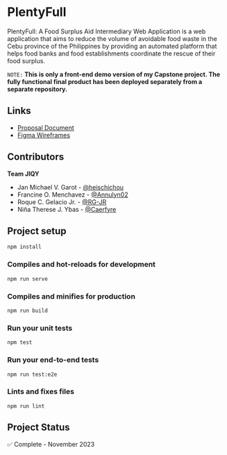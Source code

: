 # PlentyFull
PlentyFull: A Food Surplus Aid Intermediary Web Application is a web application that aims to reduce the volume of avoidable food waste in the Cebu province of the Philippines by providing an automated platform that helps food banks and food establishments coordinate the rescue of their food surplus.

`NOTE:` **This is only a front-end demo version of my Capstone project. The fully functional final product has been deployed separately from a separate repository.**

## Links
* [Proposal Document](https://docs.google.com/document/d/1L-641pl-x1uP7LP6842nyUBF9y5wh080Cbu6dbiD0CA/edit?usp=sharing)
* [Figma Wireframes](https://www.figma.com/file/2PYhqFUF7ZQZ2EGysmRQkg/PlentyFull-WireFrames?type=design&node-id=2%3A9706&t=GgGVRGKWyYYuUNwP-1)

## Contributors
**Team JIQY**
- Jan Michael V. Garot - [@heischichou](https://github.com/heischichou/)
- Francine O. Menchavez - [@Annulyn02](https://github.com/Annulyn2/)
- Roque C. Gelacio Jr. - [@RG-JR](https://github.com/RG-JR)
- Niña Therese J. Ybas - [@Caerfyre](https://github.com/Caerfyre)

## Project setup
```
npm install
```

### Compiles and hot-reloads for development
```
npm run serve
```

### Compiles and minifies for production
```
npm run build
```

### Run your unit tests
```
npm test
```

### Run your end-to-end tests
```
npm run test:e2e
```

### Lints and fixes files
```
npm run lint
```

## Project Status
✅ Complete - November 2023